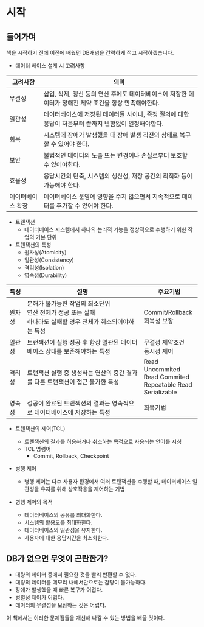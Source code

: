 # 시작
## 들어가며
책을 시작하기 전에 이전에 배웠던 DB개념을 간략하게 적고 시작하겠습니다.

- 데이터 베이스 설계 시 고려사항

| 고려사항 | 의미 |
|------|-------|
| 무결성 | 삽입, 삭제, 갱신 등의 연산 후에도 데이터베이스에 저장한 데이터가 정해진 제약 조건을 항상 만족해야한다. |
| 일관성 | 데이터베이스에 저장된 데이터들 사이나, 즉정 질의에 대한 응답이 처음부터 끝까지 변함없이 일정해야한다. |
| 회복 | 시스템에 장애가 발생했을 때 장애 발생 직전의 상태로 복구할 수 있어야 한다. |
| 보안 | 불법적인 데이터의 노출 또는 변경이나 손실로부터 보호할 수 있어야한다. |
| 효율성 | 응답시간의 단축, 시스템의 생산성, 저장 공간의 최적화 등이 가능해야 한다. |
| 데이터베이스 확장 | 데이터베이스 운영에 영향을 주지 않으면서 지속적으로 데이터를 추가할 수 있어야 한다. |

- 트랜잭션
  - 데이터베이스 시스템에서 하나의 논리적 기능을 정상적으로 수행하기 위한 작업의 기본 단위
- 트랜잭션의 특성
  - 원자성(Atomicity)
  - 일관성(Consistency)
  - 격리성(Isolation)
  - 영속성(Durability)

| 특성 | 설명 | 주요기법 |
|------|-------|---|
| 원자성 | 분해가 불가능한 작업의 최소단위</br> 연산 전체가 성공 또는 실패</br> 하나라도 실패할 경우 전체가 취소되어야하는 특성 | Commit/Rollback</br> 회복성 보장  |
| 일관성 | 트랜잭션이 실행 성공 후 항상 일관된 데이터베이스 상태를 보존해야하는 특성 | 무결성 제약조건</br> 동시성 제어 |
| 격리성 | 트랜잭션 실행 중 생성하는 연산의 중간 결과를 다른 트랜잭션이 접근 불가한 특성 | Read Uncommited</br> Read Commited</br> Repeatable Read</br> Serializable |
| 영속성 | 성공이 완료된 트랜잭션의 결과는 영속적으로 데이터베이스에 저장하는 특성 | 회복기법 |

- 트랜잭션의 제어(TCL)
  - 트랜잭션의 결과를 허용하거나 취소하는 목적으로 사용되는 언어를 지칭
  - TCL 명령어
    - Commit, Rollback, Checkpoint

- 병행 제어
  - 병행 제어는 다수 사용자 환경에서 여러 트랜잭션을 수행할 때, 데이터베이스 일관성을 유지를 위해 상호작용을 제어하는 기법
- 병행 제어의 목적
  - 데이터베이스의 공유를 최대화한다.
  - 시스템의 활용도를 최대화한다.
  - 데이터베이스의 일관성을 유지한다.
  - 사용자에 대한 응답시간을 최소화한다.

## DB가 없으면 무엇이 곤란한가?

- 대량의 데이터 중에서 필요한 것을 빨리 반환할 수 없다.
- 대량의 데이터를 메모리 내에서만으로는 감당이 불가능하다.
- 장애가 발생했을 때 빠른 복구가 어렵다.
- 병렬성 제어가 어렵다.
- 데이터의 무결성을 보장하는 것은 어렵다.

이 책에서는 이러한 문제점들을 개선해 나갈 수 있는 방법을 배울 것이다.

